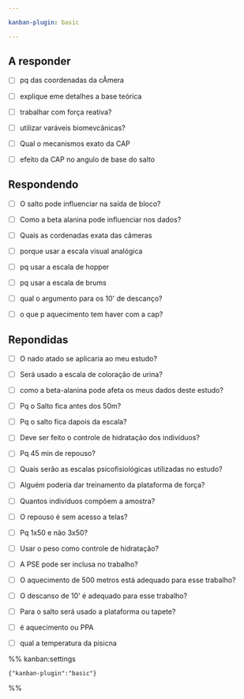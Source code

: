 ```yaml
---

kanban-plugin: basic

---
```


## A responder

- [ ] pq das coordenadas da cÂmera
- [ ] explique eme detalhes a base teórica
- [ ] trabalhar com força reativa?
- [ ] utilizar varáveis biomevcânicas?
- [ ] Qual o mecanismos exato da CAP
- [ ] efeito da CAP no angulo de base do salto


## Respondendo

- [ ] O salto pode influenciar na saída de bloco?
- [ ] Como a beta alanina pode influenciar nos dados?
- [ ] Quais as cordenadas exata das câmeras
- [ ] porque usar a escala visual analógica
- [ ] pq usar a escala de hopper
- [ ] pq usar a escala de brums
- [ ] qual o argumento para os 10' de descanço?
- [ ] o que p aquecimento tem haver com a cap?


## Repondidas

- [ ] O nado atado se aplicaria ao meu estudo?
- [ ] Será usado a escala de coloração de urina?
- [ ] como a beta-alanina pode afeta os meus dados deste estudo?
- [ ] Pq o Salto fica antes dos 50m?
- [ ] Pq o salto fica dapois da escala?
- [ ] Deve ser feito o controle de hidratação dos indivíduos?
- [ ] Pq 45 min de repouso?
- [ ] Quais serão as escalas psicofisiológicas utilizadas no estudo?
- [ ] Alguém poderia dar treinamento da plataforma de força?
- [ ] Quantos indivíduos compõem a amostra?
- [ ] O repouso é sem acesso a telas?
- [ ] Pq 1x50 e não 3x50?
- [ ] Usar o peso como controle de hidratação?
- [ ] A PSE pode ser inclusa no trabalho?
- [ ] O aquecimento de 500 metros está adequado para esse trabalho?
- [ ] O descanso de 10' é adequado para esse trabalho?
- [ ] Para o salto será usado a plataforma ou tapete?
- [ ] é aquecimento ou PPA
- [ ] qual a temperatura da pisicna




%% kanban:settings
```
{"kanban-plugin":"basic"}
```
%%